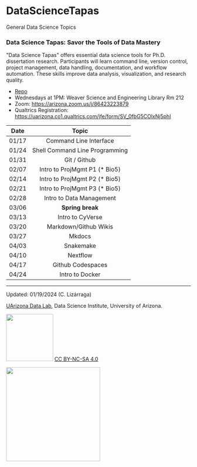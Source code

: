 # DataScienceTapas

General Data Science Topics

### Data Science Tapas: Savor the Tools of Data Mastery

"Data Science Tapas" offers essential data science tools for Ph.D. dissertation research. Participants will learn command line, version control, project management, data handling, documentation, and workflow automation. These skills improve data analysis, visualization, and research quality.

* [Repo](https://github.com/ua-datalab/DataScienceTapas/wiki)
* Wednesdays at 1PM: Weaver Science and Engineering Library Rm 212
* Zoom: https://arizona.zoom.us/j/86423223879
* Qualtrics Registration: https://uarizona.co1.qualtrics.com/jfe/form/SV_0fbG5COlxNj5phI
 
| Date |  Topic | 
| :--: | :--: | 
|    01/17 |  Command Line Interface  |  
|   01/24  |  Shell Command Line Programming  |
|    01/31 | Git / Github  | Michele| |
|     02/07|   Intro to ProjMgmt P1 (* Bio5) | 
|    02/14 |  Intro to ProjMgmt P2  (* Bio5) | 
|    02/21 |   Intro to ProjMgmt P3 (* Bio5)  | 
|   02/28  |   Intro to Data Management| 
|     03/06 | **Spring break**   |     
|  03/13   |   Intro to CyVerse |
|  03/20   |  Markdown/Github Wikis   | 
|   03/27  |   Mkdocs  |
|   04/03  |   Snakemake | 
|   04/10 |  Nextflow  | 
|   04/17  | Github Codespaces |   
|    04/24 |  Intro to Docker  |  

***

Updated: 01/19/2024 (C. Lizárraga)

[UArizona Data Lab](https://www.datascience.arizona.edu/education/uarizona-data-lab), Data Science Institute, University of Arizona.

<img src="https://mirrors.creativecommons.org/presskit/buttons/88x31/png/by-nc-sa.png" width="128">  [CC BY-NC-SA 4.0](https://creativecommons.org/licenses/by-nc-sa/4.0/)

[<img src="https://datascience.arizona.edu/sites/default/files/Data%20Science%20Institute_Webheader%20%281%29.svg" width="256">](https://datascience.arizona.edu)
